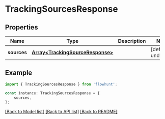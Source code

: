 # TrackingSourcesResponse


## Properties

Name | Type | Description | Notes
------------ | ------------- | ------------- | -------------
**sources** | [**Array&lt;TrackingSourceResponse&gt;**](TrackingSourceResponse.md) |  | [default to undefined]

## Example

```typescript
import { TrackingSourcesResponse } from 'flowhunt';

const instance: TrackingSourcesResponse = {
    sources,
};
```

[[Back to Model list]](../README.md#documentation-for-models) [[Back to API list]](../README.md#documentation-for-api-endpoints) [[Back to README]](../README.md)

